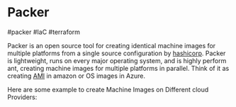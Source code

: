 # Packer
#packer #IaC #terraform 

Packer is an open source tool for creating identical machine images for multiple platforms from a single source configuration by [hashicorp](hashicorp). Packer is lightweight, runs on every major operating system, and is highly perform ant, creating machine images for multiple platforms in parallel. Think of it as creating [AMI](Cloud%20Computing/AWS/Compute/AMI.md) in amazon or OS images in Azure.

Here are some example to create Machine Images on Different cloud Providers:
